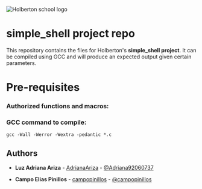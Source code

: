 ![Holberton school logo](https://secure.meetupstatic.com/photos/event/b/c/5/6/highres_475548214.jpeg)
# simple_shell project repo

This repository contains the files for Holberton's **simple_shell project**. It can be compiled using GCC and will produce an expected output given certain parameters.

# Pre-requisites

### Authorized functions and macros:


### GCC command to compile:
```
gcc -Wall -Werror -Wextra -pedantic *.c
```


## Authors
* **Luz Adriana Ariza** - [AdrianaAriza](https://github.com/AdrianaAriza) - [@Adriana92060737](https://twitter.com/Adriana92060737)

* **Campo Elias Pinillos** - [campopinillos](https://github.com/campopinillos) - [@campopinillos](https://twitter.com/CampoPinillos)
